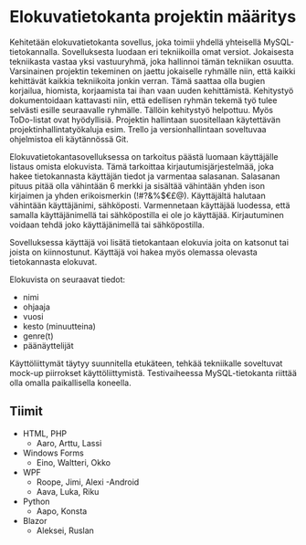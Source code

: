 # Elokuvatietokanta projektin määritys

Kehitetään elokuvatietokanta sovellus, joka toimii yhdellä yhteisellä MySQL-tietokannalla.
Sovelluksesta luodaan eri tekniikoilla omat versiot. Jokaisesta tekniikasta vastaa yksi vastuuryhmä, joka hallinnoi tämän tekniikan osuutta. Varsinainen projektin tekeminen on jaettu jokaiselle ryhmälle niin, että kaikki kehittävät kaikkia tekniikoita jonkin verran. Tämä saattaa olla bugien korjailua, hiomista, korjaamista tai ihan vaan uuden kehittämistä.
Kehitystyö dokumentoidaan kattavasti niin, että edellisen ryhmän tekemä työ tulee selvästi esille seuraavalle ryhmälle. Tällöin kehitystyö helpottuu. Myös ToDo-listat ovat hyödyllisiä.
Projektin hallintaan suositellaan käytettävän projektinhallintatyökaluja esim. Trello ja versionhallintaan soveltuvaa ohjelmistoa eli käytännössä Git.

Elokuvatietokantasovelluksessa on tarkoitus päästä luomaan käyttäjälle listaus omista elokuvista. Tämä tarkoittaa kirjautumisjärjestelmää, joka hakee tietokannasta käyttäjän tiedot ja varmentaa salasanan. Salasanan pituus pitää olla vähintään 6 merkki ja sisältää vähintään yhden ison kirjaimen ja yhden erikoismerkin (!#?&%$€£@). Käyttäjältä halutaan vähintään käyttäjänimi, sähköposti. Varmennetaan käyttäjää luodessa, että samalla käyttäjänimellä tai sähköpostilla ei ole jo käyttäjää. Kirjautuminen voidaan tehdä joko käyttäjänimellä tai sähköpostilla.

Sovelluksessa käyttäjä voi lisätä tietokantaan elokuvia joita on katsonut tai joista on kiinnostunut. Käyttäjä voi hakea myös olemassa olevasta tietokannasta elokuvat.

Elokuvista on seuraavat tiedot:
- nimi
- ohjaaja
- vuosi
- kesto (minuutteina)
- genre(t)
- päänäyttelijät

Käyttöliittymät täytyy suunnitella etukäteen, tehkää tekniikalle soveltuvat mock-up piirrokset käyttöliittymistä.
Testivaiheessa MySQL-tietokanta riittää olla omalla paikallisella koneella.

## Tiimit
- HTML, PHP
   - Aaro, Arttu, Lassi
- Windows Forms
   - Eino, Waltteri, Okko
- WPF
   - Roope, Jimi, Alexi
-Android
   - Aava, Luka, Riku
- Python
   - Aapo, Konsta
- Blazor
   - Aleksei, Ruslan
